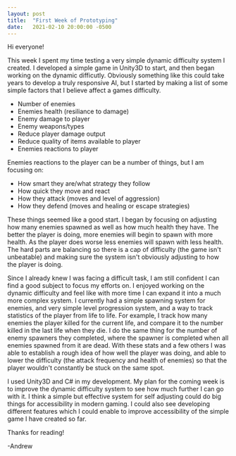 ```yaml
---
layout: post
title:  "First Week of Prototyping"
date:   2021-02-10 20:00:00 -0500
---
```

Hi everyone!

<!-- Create a dev blog entry describing the basic technical work you’ve accomplished. Additionally, describe…
    What this technical experiment proves about your research idea (does this experiment boost your confidence? Reduce your confidence? Why?).
        Data from your results (this may take many forms, from screenshots to spreadsheets, etc).
            The technologies you used in your experiment (Unity, C#, SDL, EC2 Server, TensorFlow, etc).
                Next steps (possible future experiments, new features to implement, new ideas to pursue, etc). -->

This week I spent my time testing a very simple dynamic difficulty system I created. I developed a simple game in Unity3D to start, and then began working on the dynamic difficutly.
Obviously something like this could take years to develop a truly responsive AI, but I started by making a list of some simple factors that I believe affect a games difficulty.

<ul>
    <li>Number of enemies</li>
    <li>Enemies health (resiliance to damage)</li>
    <li>Enemy damage to player</li>
    <li>Enemy weapons/types</li>
    <li>Reduce player damage output</li>
    <li>Reduce quality of items available to player</li>
    <li>Enemies reactions to player</li>
</ul>

Enemies reactions to the player can be a number of things, but I am focusing on:

<ul>
    <li>How smart they are/what strategy they follow</li>
    <li>How quick they move and react</li>
    <li>How they attack (moves and level of aggression)</li>
    <li>How they defend (moves and healing or escape strategies)</li>
</ul>

These things seemed like a good start. I began by focusing on adjusting how many enemies spawned as well as how much health they have. The better the player is doing, more enemies will begin to spawn with more health. As the player does worse less enemies will spawn with less health. The hard parts are balancing so there is a cap of difficulty (the game isn't unbeatable) and making sure the system isn't obviously adjusting to how the player is doing.

<!-- <img src="/assets/pics/threeenemy.png/" alt="Three enemies chasing player" />
<img src="/assets/pics/threedeadenemy.png/" alt="Three enemies dead around player" />
<img src="/assets/pics/fiveenemy.png/" alt="Five enemies chasing player" /> -->

<!-- <img src="threeenemy.png" alt="Three enemies chasing player" />
<img src="threedeadenemy.png" alt="Three enemies dead around player" />
<img src="fiveenemy.png" alt="Five enemies chasing player" /> -->

<!-- ![Three enemies chasing player](threeenemy.png)
![Three enemies dead around player](threedeadenemy.png)
![Five enemies chasing player](fiveenemy.png) -->

Since I already knew I was facing a difficult task, I am still confident I can find a good subject to focus my efforts on. I enjoyed working on the dynamic difficulty and feel like with more time I can expand it into a much more complex system. I currently had a simple spawning system for enemies, and very simple level progression system, and a way to track statistics of the player from life to life. For example, I track how many enemies the player killed for the current life, and compare it to the number killed in the last life when they die. I do the same thing for the number of enemy spawners they completed, where the spawner is completed when all enemies spawned from it are dead. With these stats and a few others I was able to establish a rough idea of how well the player was doing, and able to lower the difficulty (the attack frequency and health of enemies) so that the player wouldn't constantly be stuck on the same spot.

I used Unity3D and C# in my development. My plan for the coming week is to improve the dynamic difficulty system to see how much further I can go with it. I think a simple but effective system for self adjusting could do big things for accessibility in modern gaming. I could also see developing different features which I could enable to improve accessibility of the simple game I have created so far.

Thanks for reading!

-Andrew
